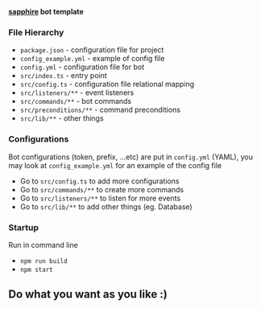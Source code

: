 **[sapphire](https://npmjs.com/package/@sapphire/framework) bot template**

### File Hierarchy
- `package.json` - configuration file for project
- `config_example.yml` - example of config file
- `config.yml` - configuration file for bot
- `src/index.ts` - entry point
- `src/config.ts` - configuration file relational mapping
- `src/listeners/**` - event listeners
- `src/commands/**` - bot commands
- `src/preconditions/**` - command preconditions
- `src/lib/**` - other things

### Configurations
Bot configurations (token, prefix, ...etc) are put in `config.yml` (YAML),
you may look at `config_example.yml` for an example of the config file

- Go to `src/config.ts` to add more configurations
- Go to `src/commands/**` to create more commands
- Go to `src/listeners/**` to listen for more events
- Go to `src/lib/**` to add other things (eg. Database)

### Startup
Run in command line

- `npm run build`
- `npm start`

## Do what you want as you like :)

